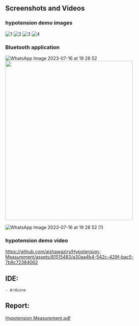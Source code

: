
## Screenshots and Videos 

### hypotension demo images 
![1](https://github.com/aishawaziry/Iris-Flower-Classification/assets/81515483/bde1479a-5c87-47b0-848b-cffe1b437b4d)
![2](https://github.com/aishawaziry/Iris-Flower-Classification/assets/81515483/f671a96d-1f7a-40b2-9ba6-0fb4b8ca704e)
![3](https://github.com/aishawaziry/Iris-Flower-Classification/assets/81515483/a2b73289-936e-47b1-9c24-ec879640c5fc)
![4](https://github.com/aishawaziry/Iris-Flower-Classification/assets/81515483/6959724f-ccbd-45aa-a540-cac196a0ae0c)

### Bluetooth application
![WhatsApp Image 2023-07-16 at 19 28 52](https://github.com/aishawaziry/Incubator/assets/81515483/7409633b-89fa-4790-a5b8-550353b9f8a4)
<img src="https://github.com/aishawaziry/Incubator/assets/81515483/7409633b-89fa-4790-a5b8-550353b9f8a4" width="400" height="500"/>

![WhatsApp Image 2023-07-16 at 19 28 52 (1)](https://github.com/aishawaziry/Incubator/assets/81515483/8d2c1541-3e6b-4684-9c45-6cc7a94128b1)
### hypotension demo video 
https://github.com/aishawaziry/Hypotension-Measurement/assets/81515483/a30aa4b4-542c-429f-bac5-7b9c72384062
## IDE:
    - Arduino

## Report:
[Hypotension Measurement.pdf](https://github.com/aishawaziry/Hypotension-Measurement/files/12064746/Hypotension.Measurement.pdf)



